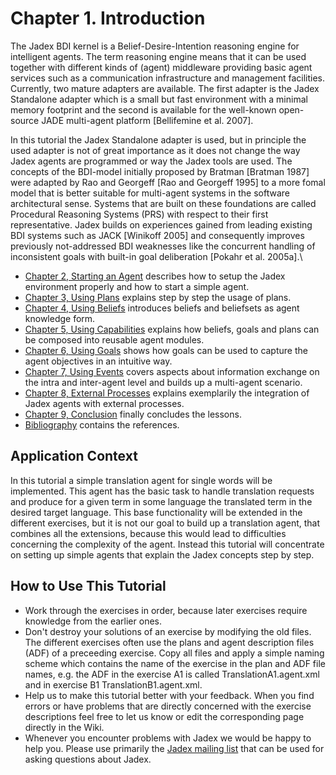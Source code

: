 Chapter 1. Introduction
====================================

The Jadex BDI kernel is a Belief-Desire-Intention reasoning engine for intelligent agents. The term reasoning engine means that it can be used together with different kinds of (agent) middleware providing basic agent services such as a communication infrastructure and management facilities. Currently, two mature adapters are available. The first adapter is the Jadex Standalone adapter which is a small but fast environment with a minimal memory footprint and the second is available for the well-known open-source JADE multi-agent platform \[Bellifemine et al. 2007\].



In this tutorial the Jadex Standalone adapter is used, but in principle the used adapter is not of great importance as it does not change the way Jadex agents are programmed or way the Jadex tools are used. The concepts of the BDI-model initially proposed by Bratman \[Bratman 1987\] were adapted by Rao and Georgeff \[Rao and Georgeff 1995\] to a more fomal model that is better suitable for multi-agent systems in the software architectural sense. Systems that are built on these foundations are called Procedural Reasoning Systems (PRS) with respect to their first representative. Jadex builds on experiences gained from leading existing BDI systems such as JACK \[Winikoff 2005\] and consequently improves previously not-addressed BDI weaknesses like the concurrent handling of inconsistent goals with built-in goal deliberation \[Pokahr et al. 2005a\].\\

<!-- This tutorial is a good starting point for agent developers, that want to learn programming Jadex BDI agents in small hands-on exercises. Each lesson of this tutorial covers one important concept and tries to illustrate why and especially how the concept can be used in Jadex. In the following [BDI User Guide](../BDI%20User%20Guide/01%20Introduction)  is recommended. If you are interested in less technical documentation you may also consider reading about Jadex in one of these book chapters \[Pokahr et al. 2005c; Braubach et al. 2005a\]. -->

-   [Chapter 2, Starting an Agent](02%20Starting%20an%20Agent)  describes how to setup the Jadex environment properly and how to start a simple agent.
-   [Chapter 3, Using Plans](03%20Using%20Plans)  explains step by step the usage of plans.
-   [Chapter 4, Using Beliefs](04%20Using%20Beliefs)  introduces beliefs and beliefsets as agent knowledge form.
-   [Chapter 5, Using Capabilities](05%20Using%20Capabilities)  explains how beliefs, goals and plans can be composed into reusable agent modules.
-   [Chapter 6, Using Goals](06%20Using%20Goals)  shows how goals can be used to capture the agent objectives in an intuitive way.
-   [Chapter 7, Using Events](07%20Using%20Events)  covers aspects about information exchange on the intra and inter-agent level and builds up a multi-agent scenario.
-   [Chapter 8, External Processes](08%20External%20Processes)  explains exemplarily the integration of Jadex agents with external processes.
-   [Chapter 9, Conclusion](09%20Conclusion)  finally concludes the lessons.
-   [Bibliography](Bibliography)  contains the references.

Application Context
--------------------------------

In this tutorial a simple translation agent for single words will be implemented. This agent has the basic task to handle translation requests and produce for a given term in some language the translated term in the desired target language. This base functionality will be extended in the different exercises, but it is not our goal to build up a translation agent, that combines all the extensions, because this would lead to difficulties concerning the complexity of the agent. Instead this tutorial will concentrate on setting up simple agents that explain the Jadex concepts step by step.

How to Use This Tutorial
-------------------------------------

-   Work through the exercises in order, because later exercises require knowledge from the earlier ones.
-   Don't destroy your solutions of an exercise by modifying the old files. The different exercises often use the plans and agent description files (ADF) of a preceeding exercise. Copy all files and apply a simple naming scheme which contains the name of the exercise in the plan and ADF file names, e.g. the ADF in the exercise A1 is called TranslationA1.agent.xml and in exercise B1 TranslationB1.agent.xml.
-   Help us to make this tutorial better with your feedback. When you find errors or have problems that are directly concerned with the exercise descriptions feel free to let us know or edit the corresponding page directly in the Wiki.
-   Whenever you encounter problems with Jadex we would be happy to help you. Please use primarily the [Jadex mailing list](https://lists.sourceforge.net/lists/listinfo/jadex-develop)  that can be used for asking questions about Jadex.

